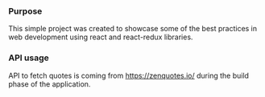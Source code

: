 ### Purpose
This simple project was created to showcase some of the best practices in web development using react and react-redux libraries. 

### API usage
API to fetch quotes is coming from https://zenquotes.io/ during the build phase of the application.
